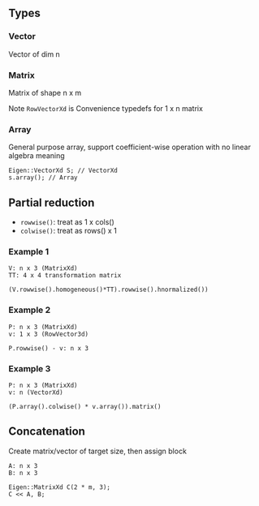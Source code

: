 
## Types

### Vector
Vector of dim n

### Matrix
Matrix of shape n x m

Note `RowVectorXd` is Convenience typedefs for 1 x n matrix

### Array
General purpose array, support coefficient-wise operation with no linear algebra meaning

```
Eigen::VectorXd S; // VectorXd
s.array(); // Array
```

## Partial reduction
- `rowwise()`: treat as 1 x cols()
- `colwise()`: treat as rows() x 1

### Example 1
```
V: n x 3 (MatrixXd)
TT: 4 x 4 transformation matrix

(V.rowwise().homogeneous()*TT).rowwise().hnormalized())
```

### Example 2
```
P: n x 3 (MatrixXd)
v: 1 x 3 (RowVector3d)

P.rowwise() - v: n x 3
```

### Example 3
```
P: n x 3 (MatrixXd)
v: n (VectorXd)

(P.array().colwise() * v.array()).matrix()
```

## Concatenation
Create matrix/vector of target size, then assign block

```
A: n x 3
B: n x 3

Eigen::MatrixXd C(2 * m, 3);
C << A, B;
```